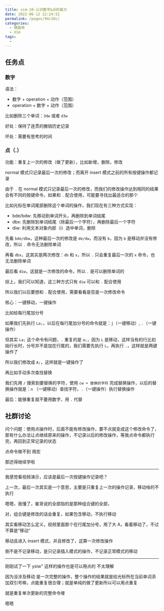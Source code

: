 ```yaml
---
title: vim-10-认识数字&点的威力
date: 2022-06-12 22:24:52
permalink: /pages/94c18c/
categories:
  - 键盘侠
  - Vim
tags:
  -
---
```

## 任务点

### 数字

语法：

- 数字 + operation + 动作（范围）
- operation + 数字 + 动作（范围）

比如删除三个单词：`3dw` 或者 `d3w`

好处：保持了连贯的撤销历史记录

坏处：需要有思考的时间

### 点（.）

功能：重复上一次的修改（做了更新），比如新增，删除，修改

normal 模式只记录最后一次的修改；而离开 insert 模式之前的所有按键操作都记录

由于 `.` 在 normal 模式只记录最后一次的修改，而我们的修改操作达到相同的结果会有不同的按键命令，如果和 `.` 配合使用，可能要寻找出最适合的那个

比如光标在单词尾部删除这个单词的操作，我们现在有三种方式实现：

- bde/bdw: 先移动到单词开头，再删除到单词结尾
- dbx: 先删除到单词结尾（除最后一个字符），再删除最后一个字符
- diw: 利用文本对象内部（i）选中单词，删除

先看 `bde/dbw`，这种最后一次的修改是 `de/dw`，而没有 `b`，因为 `b` 是移动并没有修改，所以 `.` 命令无法删除单词

再看 `dbx`，这其实是两次修改：`db` 和 `x`，所以 `.` 只会重复最后一次的 `x` 命令，也无法删除单词

最后看 `diw`，这就是一次修改的命令，所以 `.` 是可以删除单词的

综上，我们可以知道，这三种方式只有 `diw` 可以和 `.` 配合使用

所以我们以后要想和 `.` 配合使用，需要看看是否是一次修改命令

核心：一键移动，一键操作

比如给每行尾加分号

如果我们先执行 `La;`，以后在每行尾加分号的命令就是：`j`（一键移动）, `.`（一键操作）

但其实 `La;` 这个命令有问题，`.` 重复的是 `a;`，因为 `L` 是移动，这样当有的行比初始行长时，分号并不是加在行尾的，我们需要先执行 `L`，再执行 `.`，这样就是两键操作了

所以我们修改成 `A;`，这样就是一键操作了

再比如手动多次查找替换

我们先用 `/` 搜索到要替换的字符，使用 `cw + 替换的字符` 完成替换操作，以后的替换操作就是：`n` （一键移动）查找字符，`.`（一键操作）执行替换操作

最后：能够重复就不要用数字，用 `.` 代替

## 社群讨论

问个问题：使用点操作时，后面不能有修改操作，要不点就变成这个修改命令了，那有什么办法让点继续原来的操作，不记录以后的修改操作，等我点命令都执行完，再回到正常记录的状态

点命令做不到 用宏

那还得继续学啦

<hr />

我感觉看视频演示，应该是最后一次按键操作记录吧？

上一次，最后一次其实是一个意思，主要是只重复上一次的操作记录，移动啥的不执行

嗯嗯，我懂了，崔哥说的全部指的是那种组合键的全部，

对，组合键是修改的话会重复，如果包含移动，不执行移动

其实看移动怎么定义，视频里面那个在行尾加分号，用了大 A，看着移动了，不过不算是“移动”

移动且进入 insert 模式，并且修改了，这算一次修改操作

倒不是不记录移动，是只记录插入模式的操作，不记录正常模式的移动

<hr />

刚刚试了一下 ysiw" 这样的操作也是可以用点的 不太理解

因为没涉及移动 是一次完整的操作，整个操作的结果就是给光标所在当前单词添加双引号嘛，点能重复很合理；就是单纯的做了更新所以可以用点重复

就是重复单次更新的完整命令喽

嗯嗯
